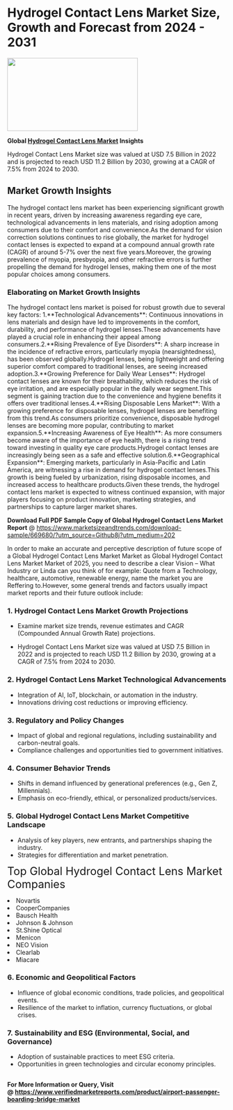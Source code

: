 <H1>Hydrogel Contact Lens Market Size, Growth and Forecast from 2024 - 2031</H1><img class="aligncenter size-medium wp-image-584254" src="https://thirdeyenews.in/wp-content/uploads/2024/09/Global-Market-Research-300x168.jpeg" alt="" width="300" height="168" /><p><strong>Global&nbsp;<a href="https://www.marketsizeandtrends.com/download-sample/669680/?utm_source=Github8j?utm_medium=202">Hydrogel Contact Lens Market</a> Insights</strong></p><p>Hydrogel Contact Lens Market size was valued at USD 7.5 Billion in 2022 and is projected to reach USD 11.2 Billion by 2030, growing at a CAGR of 7.5% from 2024 to 2030.</p><p><h2>Market Growth Insights</h2> The hydrogel contact lens market has been experiencing significant growth in recent years, driven by increasing awareness regarding eye care, technological advancements in lens materials, and rising adoption among consumers due to their comfort and convenience.As the demand for vision correction solutions continues to rise globally, the market for hydrogel contact lenses is expected to expand at a compound annual growth rate (CAGR) of around 5-7% over the next five years.Moreover, the growing prevalence of myopia, presbyopia, and other refractive errors is further propelling the demand for hydrogel lenses, making them one of the most popular choices among consumers. <h3>Elaborating on Market Growth Insights</h3> The hydrogel contact lens market is poised for robust growth due to several key factors: 1.**Technological Advancements**: Continuous innovations in lens materials and design have led to improvements in the comfort, durability, and performance of hydrogel lenses.These advancements have played a crucial role in enhancing their appeal among consumers.2.**Rising Prevalence of Eye Disorders**: A sharp increase in the incidence of refractive errors, particularly myopia (nearsightedness), has been observed globally.Hydrogel lenses, being lightweight and offering superior comfort compared to traditional lenses, are seeing increased adoption.3.**Growing Preference for Daily Wear Lenses**: Hydrogel contact lenses are known for their breathability, which reduces the risk of eye irritation, and are especially popular in the daily wear segment.This segment is gaining traction due to the convenience and hygiene benefits it offers over traditional lenses.4.**Rising Disposable Lens Market**: With a growing preference for disposable lenses, hydrogel lenses are benefiting from this trend.As consumers prioritize convenience, disposable hydrogel lenses are becoming more popular, contributing to market expansion.5.**Increasing Awareness of Eye Health**: As more consumers become aware of the importance of eye health, there is a rising trend toward investing in quality eye care products.Hydrogel contact lenses are increasingly being seen as a safe and effective solution.6.**Geographical Expansion**: Emerging markets, particularly in Asia-Pacific and Latin America, are witnessing a rise in demand for hydrogel contact lenses.This growth is being fueled by urbanization, rising disposable incomes, and increased access to healthcare products.Given these trends, the hydrogel contact lens market is expected to witness continued expansion, with major players focusing on product innovation, marketing strategies, and partnerships to capture larger market shares.</p><p><span class=""><strong>Download Full PDF Sample Copy of Global Hydrogel Contact Lens Market Report</strong> @ <a href="https://www.marketsizeandtrends.com/download-sample/669680/?utm_source=Github8j?utm_medium=202" target="_blank">https://www.marketsizeandtrends.com/download-sample/669680/?utm_source=Github8j?utm_medium=202</a></span></p><p>In order to make an accurate and perceptive description of future scope of a Global&nbsp;Hydrogel Contact Lens Market Market as Global&nbsp;Hydrogel Contact Lens Market Market of 2025, you need to describe a clear Vision &ndash; What Industry or Linda can you think of for example: Quote from a Technology, healthcare, automotive, renewable energy, name the market you are Reffering to.However, some general trends and factors usually impact market reports and their future outlook include:</p><h3>1.&nbsp;<strong>Hydrogel Contact Lens Market Growth Projections</strong></h3><ul><li>Examine market size trends, revenue estimates and CAGR (Compounded Annual Growth Rate) projections.</li><li><p>Hydrogel Contact Lens Market size was valued at USD 7.5 Billion in 2022 and is projected to reach USD 11.2 Billion by 2030, growing at a CAGR of 7.5% from 2024 to 2030.</p></li></ul><h3>2.&nbsp;<strong>Hydrogel Contact Lens Market Technological Advancements</strong></h3><ul><li>Integration of AI, IoT, blockchain, or automation in the industry.</li><li>Innovations driving cost reductions or improving efficiency.</li></ul><h3>3.&nbsp;<strong>Regulatory and Policy Changes</strong></h3><ul><li>Impact of global and regional regulations, including sustainability and carbon-neutral goals.</li><li>Compliance challenges and opportunities tied to government initiatives.</li></ul><h3>4.&nbsp;<strong>Consumer Behavior Trends</strong></h3><ul><li>Shifts in demand influenced by generational preferences (e.g., Gen Z, Millennials).</li><li>Emphasis on eco-friendly, ethical, or personalized products/services.</li></ul><h3>5.&nbsp;<strong>Global Hydrogel Contact Lens Market Competitive Landscape</strong></h3><ul><li>Analysis of key players, new entrants, and partnerships shaping the industry.</li><li>Strategies for differentiation and market penetration.</li></ul><p data-pm-slice="1 1 []"><span style="color: inherit; font-family: inherit; font-size: 25px;">Top Global Hydrogel Contact Lens Market Companies</span></p><div class="" data-test-id=""><p><li>Novartis</li><li> CooperCompanies</li><li> Bausch Health</li><li> Johnson & Johnson</li><li> St.Shine Optical</li><li> Menicon</li><li> NEO Vision</li><li> Clearlab</li><li> Miacare</li></p></div><h3>6.&nbsp;<strong>Economic and Geopolitical Factors</strong></h3><ul><li>Influence of global economic conditions, trade policies, and geopolitical events.</li><li>Resilience of the market to inflation, currency fluctuations, or global crises.</li></ul><h3>7.&nbsp;<strong>Sustainability and ESG (Environmental, Social, and Governance)</strong></h3><ul><li>Adoption of sustainable practices to meet ESG criteria.</li><li>Opportunities in green technologies and circular economy principles.</li></ul><h2><strong style="font-size: 14px;">For More Information or Query, Visit @&nbsp;</strong><a style="background-color: #ffffff; font-size: 14px;" href="https://www.marketsizeandtrends.com/report/hydrogel-contact-lens-market/" target="_blank">https://www.verifiedmarketreports.com/product/airport-passenger-boarding-bridge-market</a></h2>